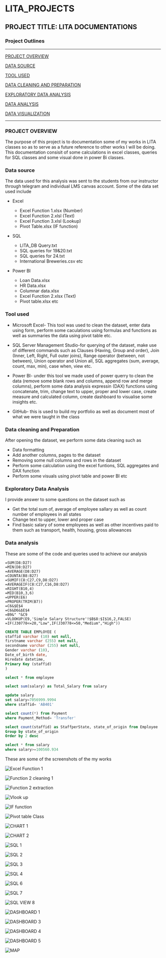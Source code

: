 # LITA_PROJECTS

## PROJECT TITLE: LITA DOCUMENTATIONS 
### Project Outlines
---
[PROJECT OVERVIEW](#project-overview)

[DATA SOURCE](#data-source)

[TOOL USED](#tool-used)

[DATA CLEANING AND PREPARATION](#data-cleaning-and-preparation)

[EXPLORATORY DATA ANALYSIS](#exploratory-data-analysis)

[DATA ANALYSIS](#data-analysis)

[DATA VISUALIZATION](#data-visualization)

---
### PROJECT OVERVIEW

The purpose of this project is to documentation some of my works in LITA classes so as to serve as a future reference to other works I will be doing. This documentation consisit of some calculations in excel classes, queries for SQL classes and some visual done in power Bi classes.

### Data source
The data used for this analysis was sent to the students from our instructor through telegram and individual LMS canvas account. Some of the data set used include
- Excel
  - Excel Function 1.xlsx (Number)
  - Excel Function 2.xlsl (Text)
  - Excel Function 3.xlsl (Lookup)
  - Pivot Table.xlsx (IF function)
  
- SQL
  - LITA_DB Query.txt
  - SQL queries for 19&20.txt
  - SQL queries for 24.txt
  - International Breweries.csv etc
  
- Power BI
  - Loan Data.xlsx
  - HR Data.xlsx
  - Columnar data.xlsx
  - Excel Function 2.xlsx (Text)
  - Pivot table.xlsx etc

### Tool used  
- Microsoft Excel- This tool was used to clean the dataset, enter data using form, perform some caculations using formulas and functions as well as summaries the data using pivot table etc.
  
- SQL Server Management Studio-for querying of the dataset, make use of different commands such as Clauses (Having, Group and order), Join (Inner, Left, Right, Full outer joins), Range operator (between, not between), Union operator and Union all, SQL aggregates (sum, average, count, max, min), case when, view etc.
  
- Power BI- under this tool we made used of power querry to clean the data (remove some blank rows and columns, append row and merge columns), perform some data analysis expressin (DAX) functions using concatenate, trim, change text to upper, proper and lower case, create measure and calculated column, create dashboard to visualise some  insights etc.
  
- GitHub- this is used to build my portfolio as well as document most of what we were taught in the class

### Data cleaning and Preparation
After opening the dataset, we perform some data cleaning such as
- Data formatting
- Add another columns, pages to the dataset
- Removing some null columns and rows in the dataset
- Perform some calculation using the excel funtions, SQL aggregates and DAX function
- Perform some visuals using pivot table and power BI etc

### Exploratory Data Analysis 
I provide answer to some questions on the dataset such as 
- Get the total sum of, average of employee sallary as well as count number of employees in all states
- Change text to upper, lower and proper case
- Find basic salary of some employees as well as other incentives paid to them such as transport, health, housing, gross allowances 

### Data analysis
These are some of the code and queries used to achieve our analysis
```Excel
=SUM(D8:D27)
=MIN(D8:D27)
=AVERAGE(D8:D27)
=COUNTA(B8:B27)
=SUMIF(C8:C27,C9,D8:D27)
=AVERAGEIF(C8:C27,C16,D8:D27)
=RIGHT(B10,4)
=MID(B10,3,6)
=UPPER(E6)
=PROPER(TRIM(B7))
=C6&$E$4
=C6&D6&$E$4
=B9&" "&C9
=VLOOKUP(E9,'Simple Salary Structure'!$B$8:$I$16,2,FALSE)
=IF(J30778<=20,"Low",IF(J30778<=50,"Medium","High"))
```
``` SQL
CREATE TABLE EMPLOYEE (
staffid varchar (10) not null,
firstname varchar (255) not null,
secondname varchar (255) not null,
Gender varchar (10),
Date_of_birth date,
Hiredate datetime,
Primary Key (staffid)
)

select * from employee

select sum(salary) as Total_Salary from salary

update salary
set salary=7056999.9994
where staffid= 'AB401'

select count(*) from Payment
where Payment_Method= 'Transfer'

select count(staffid) as StaffperState, state_of_origin from Employee
Group by state_of_origin
Order by 2 desc

select * from salary
where salary>=100560.934
```
These are some of the screenshots of the my works

![Excel Function 1](https://github.com/user-attachments/assets/958737a3-a793-464d-a1d6-14dd3c2baaf9)

![Function 2 cleaning 1](https://github.com/user-attachments/assets/e8ae6e4e-8997-4d3f-88d9-d4d9233c3f6c)

![Function 2 extraction](https://github.com/user-attachments/assets/d1c47272-6276-4c8c-8e51-f887782a7b5c)

![Vlook up](https://github.com/user-attachments/assets/0a760bf1-5432-4ff5-b90c-e531d9f5530f)

![IF function](https://github.com/user-attachments/assets/552bd6b5-dcbf-4df2-9c3d-d9918419cf46)

![Pivot table Class](https://github.com/user-attachments/assets/b6b09dc2-b754-403d-b38c-3504c7ae1ef5)

![CHART 1](https://github.com/user-attachments/assets/387f188e-ae4f-4600-bbfc-37078e5b322f)

![CHART 2](https://github.com/user-attachments/assets/420e97c4-fd94-4fbe-9f87-c9c9c2dc2819)

![SQL 1](https://github.com/user-attachments/assets/5d700147-64f0-4f46-9c0f-7a1474aa7141)

![SQL 2](https://github.com/user-attachments/assets/15aece22-c2d5-4eb7-b28c-dbc4d1ba9bd5)

![SQL 3](https://github.com/user-attachments/assets/c4bfc1f2-ec08-4769-bbf1-104aaaabee99)

![SQL 4](https://github.com/user-attachments/assets/4e0a1af6-766e-4c08-ab5d-3a3cd9a6a789)

![SQL 6](https://github.com/user-attachments/assets/ab29d691-b973-4ed8-8029-995193621a36)

![SQL 7](https://github.com/user-attachments/assets/22c05514-6a63-4569-848d-bf27de82333d)

![SQL VIEW 8](https://github.com/user-attachments/assets/a6fdb836-088a-4866-aaeb-d7cd347e8a1f)

![DASHBOARD 1](https://github.com/user-attachments/assets/f65cfd30-9e7d-477d-9ff2-2da7efbaec18)

![DASHBOARD 3](https://github.com/user-attachments/assets/5dc5a7bb-c880-414c-8f26-d4a44fd7cc30)

![DASHBOARD 4](https://github.com/user-attachments/assets/85d79ff8-8d9e-4d97-9847-04057bb885d8)

![DASHBOARD 5](https://github.com/user-attachments/assets/114ce559-8f75-4b36-b5ca-5e7b0c0be6c5)

![MAP](https://github.com/user-attachments/assets/a6902e9c-18fc-46d2-b7bf-ef0cffa6bcd0)









